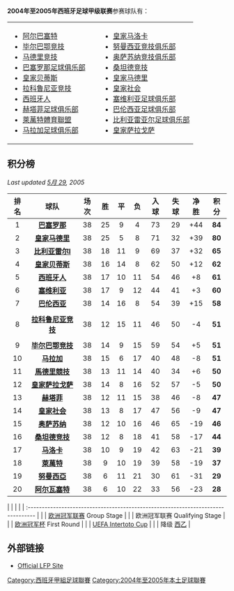 **2004年至2005年西班牙足球甲级联赛**参赛球队有：

<table>
<tbody>
<tr class="odd">
<td><ul>
<li><a href="https://zh.wikipedia.org/wiki/阿尔巴塞特" title="wikilink">阿尔巴塞特</a></li>
<li><a href="https://zh.wikipedia.org/wiki/毕尔巴鄂竞技" title="wikilink">毕尔巴鄂竞技</a></li>
<li><a href="https://zh.wikipedia.org/wiki/马德里竞技" title="wikilink">马德里竞技</a></li>
<li><a href="../Page/巴塞罗那足球俱乐部.md" title="wikilink">巴塞罗那足球俱乐部</a></li>
<li><a href="https://zh.wikipedia.org/wiki/皇家贝蒂斯" title="wikilink">皇家贝蒂斯</a></li>
<li><a href="https://zh.wikipedia.org/wiki/拉科鲁尼亚竞技" title="wikilink">拉科鲁尼亚竞技</a></li>
<li><a href="../Page/西班牙人.md" title="wikilink">西班牙人</a></li>
<li><a href="https://zh.wikipedia.org/wiki/赫塔菲足球俱乐部" title="wikilink">赫塔菲足球俱乐部</a></li>
<li><a href="../Page/萊萬特體育聯盟.md" title="wikilink">萊萬特體育聯盟</a></li>
<li><a href="https://zh.wikipedia.org/wiki/马拉加足球俱乐部" title="wikilink">马拉加足球俱乐部</a></li>
</ul></td>
<td><p> </p></td>
<td><ul>
<li><a href="https://zh.wikipedia.org/wiki/马洛卡" title="wikilink">皇家马洛卡</a></li>
<li><a href="https://zh.wikipedia.org/wiki/努曼西亚竞技俱乐部" title="wikilink">努曼西亚竞技俱乐部</a></li>
<li><a href="../Page/奥萨苏纳竞技俱乐部.md" title="wikilink">奥萨苏纳竞技俱乐部</a></li>
<li><a href="https://zh.wikipedia.org/wiki/桑坦德竞技" title="wikilink">桑坦德竞技</a></li>
<li><a href="https://zh.wikipedia.org/wiki/皇家马德里足球俱乐部" title="wikilink">皇家马德里</a></li>
<li><a href="https://zh.wikipedia.org/wiki/皇家社会" title="wikilink">皇家社会</a></li>
<li><a href="https://zh.wikipedia.org/wiki/塞维利亚足球俱乐部" title="wikilink">塞维利亚足球俱乐部</a></li>
<li><a href="../Page/巴伦西亚足球俱乐部.md" title="wikilink">巴伦西亚足球俱乐部</a></li>
<li><a href="https://zh.wikipedia.org/wiki/比利亚雷亚尔足球俱乐部" title="wikilink">比利亚雷亚尔足球俱乐部</a></li>
<li><a href="https://zh.wikipedia.org/wiki/皇家萨拉戈萨" title="wikilink">皇家萨拉戈萨</a></li>
</ul></td>
</tr>
</tbody>
</table>

## 积分榜

*Last updated [5月 29](https://zh.wikipedia.org/wiki/5月_29 "wikilink"), 2005*

| 排名 |                                                  球队                                                   | 场次 | 胜  | 平  | 负  | 入球 | 失球 |  净胜  |                                        积分                                         |
| :-: | :---------------------------------------------------------------------------------------------------: | :-: | :-: | :-: | :-: | :-: | :-: | :--: | :-------------------------------------------------------------------------------: |
| 1  |           **[巴塞罗那](../Page/巴塞罗那足球俱乐部.md "wikilink")** <sup><FONT color="red"></FONT></sup>            | 38 | 25 | 9  | 4  | 73 | 29 | \+44 |                                      **84**                                       |
| 2  | **[皇家马德里](https://zh.wikipedia.org/wiki/皇家马德里足球俱乐部 "wikilink")** <sup><FONT color="red"></FONT></sup> | 38 | 25 | 5  | 8  | 71 | 32 | \+39 |                                      **80**                                       |
| 3  |                  **[比利亚雷尔l](https://zh.wikipedia.org/wiki/比利亚雷亚尔足球俱乐部 "wikilink")**                   | 38 | 18 | 11 | 9  | 69 | 37 | \+32 |                                      **65**                                       |
| 4  |                      **[皇家贝蒂斯](https://zh.wikipedia.org/wiki/皇家贝蒂斯 "wikilink")**                      | 38 | 16 | 14 | 8  | 62 | 50 | \+12 |                                      **62**                                       |
| 5  |                                **[西班牙人](../Page/西班牙人.md "wikilink")**                                 | 38 | 17 | 10 | 11 | 54 | 46 | \+8  |                                      **61**                                       |
| 6  |  **[塞维利亚](https://zh.wikipedia.org/wiki/塞维利亚足球俱乐部 "wikilink")** <sup><FONT color="red"></FONT></sup>  | 38 | 17 | 9  | 12 | 44 | 41 | \+3  | **60** |- style="background:\#ccccff\]\]''' <sup><FONT color="red">2</FONT></sup> |
| 7  |                              **[巴伦西亚](../Page/巴伦西亚足球俱乐部.md "wikilink")**                              | 38 | 14 | 16 | 8  | 54 | 39 | \+15 |                                      **58**                                       |
|    |                                                                                                       |    |    |    |    |    |    |      |                                                                                   |
| 8  |                    **[拉科鲁尼亚竞技](https://zh.wikipedia.org/wiki/拉科鲁尼亚竞技 "wikilink")**                    | 38 | 12 | 15 | 11 | 46 | 50 | \-4  |                                      **51**                                       |
|    |                                                                                                       |    |    |    |    |    |    |      |                                                                                   |
| 9  |  **[毕尔巴鄂竞技](https://zh.wikipedia.org/wiki/毕尔巴鄂竞技 "wikilink")** <sup><FONT color="red"></FONT></sup>   | 38 | 14 | 9  | 15 | 59 | 54 | \+5  |                                      **51**                                       |
| 10 |                     **[马拉加](https://zh.wikipedia.org/wiki/马拉加足球俱乐部 "wikilink")**                      | 38 | 15 | 6  | 17 | 40 | 48 | \-8  |                                      **51**                                       |
| 11 |                      **[馬德里競技](https://zh.wikipedia.org/wiki/馬德里競技 "wikilink")**                      | 38 | 13 | 11 | 14 | 40 | 34 | \+6  |                                      **50**                                       |
| 12 |                     **[皇家萨拉戈萨](https://zh.wikipedia.org/wiki/皇家萨拉戈萨 "wikilink")**                     | 38 | 14 | 8  | 16 | 52 | 57 | \-5  |                                      **50**                                       |
| 13 |                     **[赫塔菲](https://zh.wikipedia.org/wiki/赫塔菲足球俱乐部 "wikilink")**                      | 38 | 12 | 11 | 15 | 38 | 46 | \-8  |                                      **47**                                       |
| 14 |                       **[皇家社会](https://zh.wikipedia.org/wiki/皇家社会 "wikilink")**                       | 38 | 13 | 8  | 17 | 47 | 56 | \-9  |                                      **47**                                       |
| 15 |                              **[奥萨苏纳](../Page/奥萨苏纳竞技俱乐部.md "wikilink")**                              | 38 | 12 | 10 | 16 | 46 | 65 | \-19 |                                      **46**                                       |
| 16 |                      **[桑坦德竞技](https://zh.wikipedia.org/wiki/桑坦德竞技 "wikilink")**                      | 38 | 12 | 8  | 18 | 41 | 58 | \-17 |                                      **44**                                       |
| 17 |                        **[马洛卡](https://zh.wikipedia.org/wiki/马洛卡 "wikilink")**                        | 38 | 10 | 9  | 19 | 42 | 63 | \-21 |                                      **39**                                       |
| 18 |                               **[萊萬特](../Page/萊萬特體育聯盟.md "wikilink")**                                | 38 | 9  | 10 | 19 | 39 | 58 | \-19 |                                      **37**                                       |
| 19 |                    **[努曼西亞](https://zh.wikipedia.org/wiki/努曼西亚竞技俱乐部 "wikilink")**                     | 38 | 6  | 11 | 21 | 30 | 61 | \-31 |                                      **29**                                       |
| 20 |                      **[阿尔瓦塞特](https://zh.wikipedia.org/wiki/阿尔瓦塞特 "wikilink")**                      | 38 | 6  | 10 | 22 | 33 | 56 | \-23 |                                      **28**                                       |

|  |                                                                                   |
|  | :-------------------------------------------------------------------------------- |
|  | [欧洲冠军联赛](../Page/欧洲冠军联赛.md "wikilink") Group Stage                                |
|  | 欧洲冠军联赛 Qualifying Stage                                                           |
|  | [欧洲冠军杯](https://zh.wikipedia.org/wiki/欧洲冠军杯 "wikilink") First Round               |
|  | [UEFA Intertoto Cup](https://zh.wikipedia.org/wiki/UEFA_Intertoto_Cup "wikilink") |
|  | 降级 [西乙](../Page/西班牙足球乙级联赛.md "wikilink")                                          |

## 外部链接

  - [Official LFP Site](http://www.lfp.es/)

[Category:西班牙甲組足球聯賽](https://zh.wikipedia.org/wiki/Category:西班牙甲組足球聯賽 "wikilink") [Category:2004年至2005年本土足球聯賽](https://zh.wikipedia.org/wiki/Category:2004年至2005年本土足球聯賽 "wikilink")